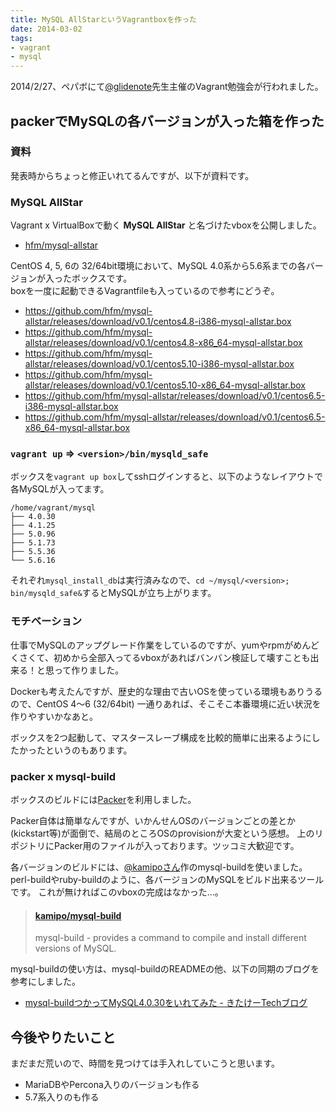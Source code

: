 ```yaml
---
title: MySQL AllStarというVagrantboxを作った
date: 2014-03-02
tags:
- vagrant
- mysql
---
```

2014/2/27、ペパボにて[@glidenote](https://twitter.com/glidenote)先生主催のVagrant勉強会が行われました。

## packerでMySQLの各バージョンが入った箱を作った

### 資料

発表時からちょっと修正いれてるんですが、以下が資料です。

<script async class="speakerdeck-embed" data-id="bdf0333083ff0131024806957e15a8e9" data-ratio="1.33333333333333" src="//speakerdeck.com/assets/embed.js"></script>

### MySQL AllStar

Vagrant x VirtualBoxで動く __MySQL AllStar__ と名づけたvboxを公開しました。

 * [hfm/mysql-allstar](https://github.com/hfm/mysql-allstar)

CentOS 4, 5, 6の 32/64bit環境において、MySQL 4.0系から5.6系までの各バージョンが入ったボックスです。  
boxを一度に起動できるVagrantfileも入っているので参考にどうぞ。

 * https://github.com/hfm/mysql-allstar/releases/download/v0.1/centos4.8-i386-mysql-allstar.box
 * https://github.com/hfm/mysql-allstar/releases/download/v0.1/centos4.8-x86_64-mysql-allstar.box
 * https://github.com/hfm/mysql-allstar/releases/download/v0.1/centos5.10-i386-mysql-allstar.box
 * https://github.com/hfm/mysql-allstar/releases/download/v0.1/centos5.10-x86_64-mysql-allstar.box
 * https://github.com/hfm/mysql-allstar/releases/download/v0.1/centos6.5-i386-mysql-allstar.box
 * https://github.com/hfm/mysql-allstar/releases/download/v0.1/centos6.5-x86_64-mysql-allstar.box

### `vagrant up` => `<version>/bin/mysqld_safe`

ボックスを`vagrant up box`してsshログインすると、以下のようなレイアウトで各MySQLが入ってます。

```
/home/vagrant/mysql
├── 4.0.30
├── 4.1.25
├── 5.0.96
├── 5.1.73
├── 5.5.36
└── 5.6.16
```

それぞれ`mysql_install_db`は実行済みなので、`cd ~/mysql/<version>; bin/mysqld_safe&`するとMySQLが立ち上がります。

### モチベーション

仕事でMySQLのアップグレード作業をしているのですが、yumやrpmがめんどくさくて、初めから全部入ってるvboxがあればバンバン検証して壊すことも出来る！と思って作りました。

Dockerも考えたんですが、歴史的な理由で古いOSを使っている環境もありうるので、CentOS 4〜6 (32/64bit) 一通りあれば、そこそこ本番環境に近い状況を作りやすいかなあと。

ボックスを2つ起動して、マスタースレーブ構成を比較的簡単に出来るようにしたかったというのもあります。

### packer x mysql-build

ボックスのビルドには[Packer](http://www.packer.io/)を利用しました。

Packer自体は簡単なんですが、いかんせんOSのバージョンごとの差とか(kickstart等)が面倒で、結局のところOSのprovisionが大変という感想。
上のリポジトリにPacker用のファイルが入っております。ツッコミ大歓迎です。

各バージョンのビルドには、[@kamipoさん](https://twitter.com/kamipo)作のmysql-buildを使いました。
perl-buildやruby-buildのように、各バージョンのMySQLをビルド出来るツールです。
これが無ければこのvboxの完成はなかった…。

> #### [kamipo/mysql-build](https://github.com/kamipo/mysql-build)
> 
> mysql-build - provides a command to compile and install different versions of MySQL.

mysql-buildの使い方は、mysql-buildのREADMEの他、以下の同期のブログを参考にしました。

 * [mysql-buildつかってMySQL4.0.30をいれてみた - きたけーTechブログ](http://kitak.hatenablog.jp/entry/2013/10/07/092448)

## 今後やりたいこと

まだまだ荒いので、時間を見つけては手入れしていこうと思います。

 * MariaDBやPercona入りのバージョンも作る
 * 5.7系入りのも作る
